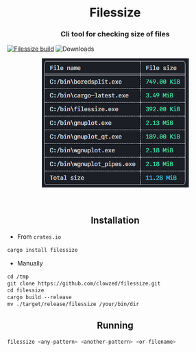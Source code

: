 <div align = "center"><h1>Filessize</h1></div>

<h3 align = "center">Cli tool for checking size of files</h3>

[![Filessize build](https://github.com/clowzed/filessize/actions/workflows/rust.yml/badge.svg)](https://github.com/clowzed/filessize/actions/workflows/rust.yml)
![Downloads](https://img.shields.io/crates/d/filessize?color=green)

<div align = "center">
<img align = "center" src="./demo.png"/>
</div>

<br>
<br>
<h2 align = "center">Installation</h2>



- From `crates.io`
```bash
cargo install filessize
```

- Manually

```
cd /tmp
git clone https://github.com/clowzed/filessize.git
cd filessize
cargo build --release
mv ./target/release/filessize /your/bin/dir
```

<h2 align = "center">Running</h2>

```bash
filessize <any-pattern> <another-pattern> <or-filename>
```
 